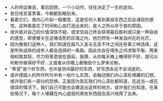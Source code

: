 - 人的命运难说，事后回想，一个小动作，往往决定了一生的走向。
- 昔日戏言富贵事，今朝都到眼前来。
- 看着它们，我内心升起一股暖意，这是任何人看到美丽东西之后会涌现的感觉。这种美是花了时间和心血打造出来的，是人之所以异于兽的原因。
- 或许是对自己的价值深信不疑，或坚信自己终会获得最后胜利或只是一种自由的感觉，即使被关在这堵该死的灰墙之内，他仍然有一种发自内在的光芒。
- 因为像我们这种人，我们知道在超凡入圣与无恶不作之间还有第三种选择，这是所有成熟的成年人都会选择的一条路。因此你会在得失之间求取平衡，两害相权取其轻，尽力将善意放在面前。我猜，从你每天晚上睡得好不好，就可以判断你做得好不好…又或者从你晚上都做些什么梦来论断。
- “希望”是个好东西，也许是世间最好的东西，好东西永远不会消逝的。
- 或许德国人的所作所为中有一些什么东西，会触动我们内心深处埋藏的幻想。或许我们有一部分的恐惧，正是因为其实我们内心深处都知道，在适当—或在错误的情况下，我们自己可能也会建造出这样的地方。或许我们也知道，在某些情况下，每个人埋藏在内心底层的某些东西就会高兴地爬了出来。